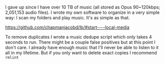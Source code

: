 I gave up since I have over 10 TB of music (all stored as Opus 90~120kbps; 2,051,153 audio files). I wrote my own software to organize in a very simple way: I scan my folders and play music. It's as simple as that.

https://github.com/chapmanjacobd/lb/#start----local-media

To remove duplicates I wrote a music dedupe script which only takes 4 seconds to run. There might be a couple false positives but at this point I don't care. I already have enough music that I'll never be able to listen to it all in my lifetime. But if you only want to delete exact copies I recommend `rmlint`

